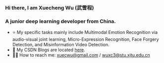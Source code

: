 ### Hi there, I am Xuecheng Wu (武雪程) 

### A junior deep learning developer from China.
- ⭐ My specific tasks mainly include Multimodal Emotion Recognition via audio-visual joint learning, Micro-Expression Recognition, Face Forgery Detection, and Misinformation Video Detection.
- 🌱 My CSDN Blogs are located [here](https://blog.csdn.net/m0_47623548?type=blog).
- 🤝🏻 How to reach me: xuecwu@gmail.com / wuxc3@stu.xjtu.edu.cn

